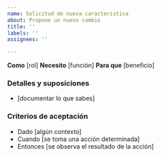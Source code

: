 ```yaml
---
name: Solicitud de nueva caracteristica
about: Propone un nuevo cambio
title: ''
labels: ''
assignees: ''

---
```


**Como** [rol]
**Necesito** [función]
**Para que** [beneficio]

### Detalles y suposiciones
- [documentar lo que sabes]

### Criterios de aceptación
- Dado [algún contexto]
- Cuando [se toma una acción determinada]
- Entonces [se observa el resultado de la acción]
